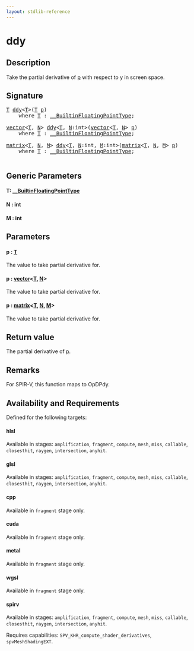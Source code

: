 ```yaml
---
layout: stdlib-reference
---
```


# ddy

## Description

Take the partial derivative of <span class='code'><a href="ddy.html#decl-p" class="code_param">p</a></span> with respect to y in screen space.



## Signature 

<pre>
<a href="ddy.html#typeparam-T" class="code_type">T</a> <a href="ddy.html">ddy</a>&lt;<a href="ddy.html#typeparam-T" class="code_type">T</a>&gt;(<a href="ddy.html#typeparam-T" class="code_type">T</a> <a href="ddy.html#decl-p" class="code_param">p</a>)
    <span class='code_keyword'>where</span> <a href="ddy.html#typeparam-T" class="code_type">T</a> : <a href="../interfaces/0_builtinfloatingpointtype-029hm/index.html" class="code_type">__BuiltinFloatingPointType</a>;

<a href="../types/vector/index.html" class="code_type">vector</a>&lt;<a href="ddy.html#typeparam-T" class="code_type">T</a>, <a href="ddy.html#decl-N" class="code_var">N</a>&gt; <a href="ddy.html">ddy</a>&lt;<a href="ddy.html#typeparam-T" class="code_type">T</a>, <a href="ddy.html#decl-N" class="code_var">N</a>:<span class="code_keyword">int</span>&gt;(<a href="../types/vector/index.html" class="code_type">vector</a>&lt;<a href="ddy.html#typeparam-T" class="code_type">T</a>, <a href="ddy.html#decl-N" class="code_var">N</a>&gt; <a href="ddy.html#decl-p" class="code_param">p</a>)
    <span class='code_keyword'>where</span> <a href="ddy.html#typeparam-T" class="code_type">T</a> : <a href="../interfaces/0_builtinfloatingpointtype-029hm/index.html" class="code_type">__BuiltinFloatingPointType</a>;

<a href="../types/matrix/index.html" class="code_type">matrix</a>&lt;<a href="ddy.html#typeparam-T" class="code_type">T</a>, <a href="ddy.html#decl-N" class="code_var">N</a>, <a href="ddy.html#decl-M" class="code_var">M</a>&gt; <a href="ddy.html">ddy</a>&lt;<a href="ddy.html#typeparam-T" class="code_type">T</a>, <a href="ddy.html#decl-N" class="code_var">N</a>:<span class="code_keyword">int</span>, <a href="ddy.html#decl-M" class="code_var">M</a>:<span class="code_keyword">int</span>&gt;(<a href="../types/matrix/index.html" class="code_type">matrix</a>&lt;<a href="ddy.html#typeparam-T" class="code_type">T</a>, <a href="ddy.html#decl-N" class="code_var">N</a>, <a href="ddy.html#decl-M" class="code_var">M</a>&gt; <a href="ddy.html#decl-p" class="code_param">p</a>)
    <span class='code_keyword'>where</span> <a href="ddy.html#typeparam-T" class="code_type">T</a> : <a href="../interfaces/0_builtinfloatingpointtype-029hm/index.html" class="code_type">__BuiltinFloatingPointType</a>;

</pre>

## Generic Parameters

####  <a id="typeparam-T"></a>T: [\_\_BuiltinFloatingPointType](../interfaces/0_builtinfloatingpointtype-029hm/index.html)
####  <a id="decl-N"></a>N  : int
####  <a id="decl-M"></a>M  : int

## Parameters

####  <a id="decl-p"></a>p  : [T](ddy.html#typeparam-T)
The value to take partial derivative for.

####  <a id="decl-p"></a>p  : [vector](../types/vector/index.html)\<[T](../types/vector/index.html#typeparam-T), [N](../types/vector/index.html#decl-N)\>
The value to take partial derivative for.

####  <a id="decl-p"></a>p  : [matrix](../types/matrix/index.html)\<[T](../types/matrix/t-0.html), [N](../types/matrix/index.html#decl-N), [M](../types/matrix/index.html#decl-M)\>
The value to take partial derivative for.


## Return value
The partial derivative of <span class='code'><a href="ddy.html#decl-p" class="code_param">p</a></span>.

## Remarks
For SPIR-V, this function maps to <span class='code'>OpDPdy</span>.


## Availability and Requirements

Defined for the following targets:

#### hlsl
Available in stages: `amplification`, `fragment`, `compute`, `mesh`, `miss`, `callable`, `closesthit`, `raygen`, `intersection`, `anyhit`.

#### glsl
Available in stages: `amplification`, `fragment`, `compute`, `mesh`, `miss`, `callable`, `closesthit`, `raygen`, `intersection`, `anyhit`.

#### cpp
Available in `fragment` stage only.

#### cuda
Available in `fragment` stage only.

#### metal
Available in `fragment` stage only.

#### wgsl
Available in `fragment` stage only.

#### spirv
Available in stages: `amplification`, `fragment`, `compute`, `mesh`, `miss`, `callable`, `closesthit`, `raygen`, `intersection`, `anyhit`.

Requires capabilities: `SPV_KHR_compute_shader_derivatives`, `spvMeshShadingEXT`.


